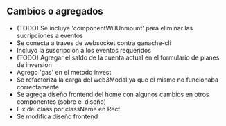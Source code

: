 ## Cambios o agregados

- (TODO) Se incluye 'componentWillUnmount' para eliminar las sucripciones a eventos
- Se conecta a traves de websocket contra ganache-cli
- Incluyo la suscripcion a los eventos requeridos
- (TODO) Agregar el saldo de la cuenta actual en el formulario de planes de inversion
- Agrego 'gas' en el metodo invest
- Se refactoriza la carga del web3Modal ya que el mismo no funcionaba correctamente
- Se agrega diseño frontend del home con algunos cambios en otros componentes (sobre el diseño)
- Fix del class por className en Rect
- Se modifica diseño frontend
